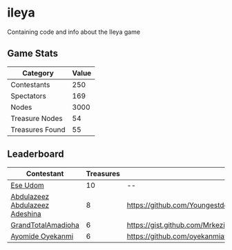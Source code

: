 # ileya
Containing code and info about the Ileya game

## Game Stats

| Category | Value |
|---|----|
| Contestants  | 250 |
| Spectators  | 169 |
| Nodes  | 3000 |
| Treasure Nodes  | 54 |
| Treasures Found  | 55 |

## Leaderboard

| Contestant | Treasures | Repo |
|---|----|----|
| [Ese Udom](https://twitter.com/EseDevlin)  | 10 | -- |
| [Abdulazeez Abdulazeez Adeshina](https://github.com/Youngestdev)  | 8 | https://github.com/Youngestdev/treasure-hunter |
| [GrandTotalAmadioha](https://github.com/Mrkezii)  | 6 | https://gist.github.com/Mrkezii/dbb5a8f9c190ecdfd243798390200869 |
| [Ayomide Oyekanmi](https://github.com/oyekanmiayo)  | 6 | https://github.com/oyekanmiayo/treasure-hunter |
